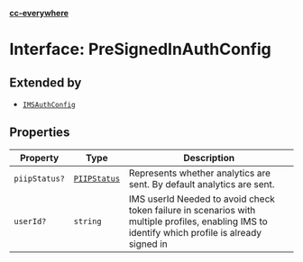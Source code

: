 [**cc-everywhere**](../../../../../index.md)

<HorizontalLine />

# Interface: PreSignedInAuthConfig

## Extended by

- [`IMSAuthConfig`](ims-auth-config.md)

## Properties

| Property | Type | Description |
| ------ | ------ | ------ |
| `piipStatus?` | [`PIIPStatus`](../../host-info-types/enumerations/piip-status.md) | Represents whether analytics are sent. By default analytics are sent. |
| `userId?` | `string` | IMS userId Needed to avoid check token failure in scenarios with multiple profiles, enabling IMS to identify which profile is already signed in |
